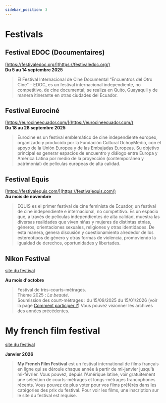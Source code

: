 ```yaml
---
sidebar_position: 3
---
```


# Festivals

## Festival EDOC (Documentaires)
[https://festivaledoc.org/](https://festivaledoc.org/)   
**Du 5 au 14 septembre 2025**    

>El Festival Internacional de Cine Documental “Encuentros del Otro Cine” – EDOC, es un festival internacional independiente, no competitivo, de cine documental; se realiza en Quito, Guayaquil y de manera itinerante en otras ciudades del Ecuador.

## Festival Eurociné
[https://eurocineecuador.com/](https://eurocineecuador.com/)   
**Du 18 au 28 septembre 2025**  

> Eurocine es un festival emblemático de cine independiente europeo, organizado y producido por la Fundación Cultural OchoyMedio, con el apoyo de la Unión Europea y de las Embajadas Europeas. Su objetivo principal es generar espacios de encuentro y diálogo entre Europa y América Latina por medio de la proyección (contemporánea y patrimonial) de películas europeas de alta calidad.

## Festival Equis
[https://festivalequis.com/](https://festivalequis.com/)   
**Au mois de novembre**   

> EQUIS es el primer festival de cine feminista de Ecuador, un festival de cine independiente e internacional, no competitivo. Es un espacio que, a través de películas independientes de alta calidad, muestra las diversas realidades que viven niñas y mujeres de distintas etnias, géneros, orientaciones sexuales, religiones y otras identidades. De esta manera, genera discusión y cuestionamiento alrededor de los estereotipos de género y otras formas de violencia, promoviendo la igualdad de derechos, oportunidades y libertades.

## Nikon Festival

[site du festival](https://www.festivalnikon.fr/)   

**Au mois d'octobre**   
> Festival de très-courts-métrages.   
> Thème 2025 : *La beauté*.  
> Soumission des court-métrages : du 15/09/2025 du 15/01/2026 (voir la page [Comment participer ?](https://www.festivalnikon.fr/comment-participer)) 
> Vous pouvez visionner les archives des années précédentes.
> 

# My french film festival
[site du festival](https://www.myfrenchfilmfestival.com/)   

**Janvier 2026**   

> **My French Film Festival** est un festival international de films français en ligne qui se déroule chaque année à partir de mi-janvier jusqu'à mi-février. Vous pouvez, depuis l'Amérique latine, voir gratuitement une sélection de courts-métrages et longs-métrages francophones récents. Vous pouvez de plus voter pour vos films préférés dans les catégories des prix du festival. Pour voir les films, une inscription sur le site du festival est requise.
